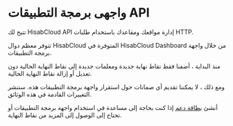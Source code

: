 # واجهى برمجة التطبيقات API

تتيح لك HisabCloud API إدارة مواقعك ومقاعدك باستخدام طلبات HTTP.

تتوفر معظم دوال HisabCloud المتوفرة في HisabCloud Dashboard من خلال واجهة برمجة التطبيقات.

منذ البداية ، أضفنا فقط نقاط نهاية جديدة ومعلمات جديدة إلى نقاط النهاية الحالية دون تعديل أو إزالة نقاط النهاية الحالية.

ومع ذلك ، لا يمكننا تقديم أي ضمانات حول استقرار واجهة برمجة التطبيقات هذه. سننشر التغييرات القادمة في هذه الوثائق.

أنشئ [بطاقة دعم](http://frappecloud.com/support) إذا كنت بحاجة إلى مساعدة في استخدام واجهة برمجة التطبيقات أو تحتاج إلى الوصول إلى المزيد من نقاط النهاية.

